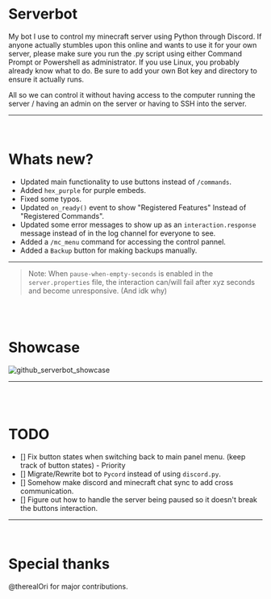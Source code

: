 # Serverbot
My bot I use to control my minecraft server using Python through Discord.
If anyone actually stumbles upon this online and wants to use it for your own server, please make sure you run the .py script using either Command Prompt or Powershell as administrator.
If you use Linux, you probably already know what to do.
Be sure to add your own Bot key and directory to ensure it actually runs.

All so we can control it without having access to the computer running the server / having an admin on the server or having to SSH into the server.
__ __

<br>

# Whats new? 
- Updated main functionality to use buttons instead of `/commands`.
- Added `hex_purple` for purple embeds.
- Fixed some typos.
- Updated `on_ready()` event to show "Registered Features" Instead of "Registered Commands".
- Updated some error messages to show up as an `interaction.response` message instead of in the log channel for everyone to see.
- Added a `/mc_menu` command for accessing the control pannel.
- Added a `Backup` button for making backups manually.
__ __
> Note: When `pause-when-empty-seconds` is enabled in the `server.properties` file, the interaction can/will fail after xyz seconds and become unresponsive. (And idk why)

<br>
<br>

# Showcase
![github_serverbot_showcase](https://github.com/user-attachments/assets/7d075457-313a-4e4d-86ad-27065c2aa744)

__ __

<br>
<br>

# TODO
  - [] Fix button states when switching back to main panel menu. (keep track of button states) - Priority
  - [] Migrate/Rewrite bot to `Pycord` instead of using `discord.py`.
  - [] Somehow make discord and minecraft chat sync to add cross communication.
  - [] Figure out how to handle the server being paused so it doesn't break the buttons interaction.
__ __

<br>

# Special thanks
@therealOri for major contributions. 
